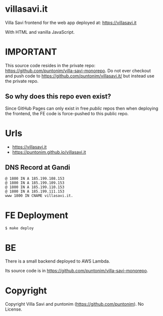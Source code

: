 # **villasavi.it**

Villa Savi frontend for the web app deployed at: https://villasavi.it

With HTML and vanilla JavaScript.

# IMPORTANT

This source code resides in the private repo: https://github.com/puntonim/villa-savi-monorepo.
Do not ever checkout and push code to https://github.com/puntonim/villasavi.it/ but instead use
the private repo.

## So why does this repo even exist?

Since GitHub Pages can only exist in free _public_ repos then when deploying the
frontend, the FE code is force-pushed to this public repo.

# Urls

- https://villasavi.it
- https://puntonim.github.io/villasavi.it

## DNS Record at Gandi

```
@ 1800 IN A 185.199.108.153
@ 1800 IN A 185.199.109.153
@ 1800 IN A 185.199.110.153
@ 1800 IN A 185.199.111.153
www 1800 IN CNAME villasavi.it.
```

# FE Deployment

```shell
$ make deploy
```

# BE

There is a small backend deployed to AWS Lambda.

Its source code is in https://github.com/puntonim/villa-savi-monorepo.

# Copyright

Copyright Villa Savi and puntonim (https://github.com/puntonim). No License.
